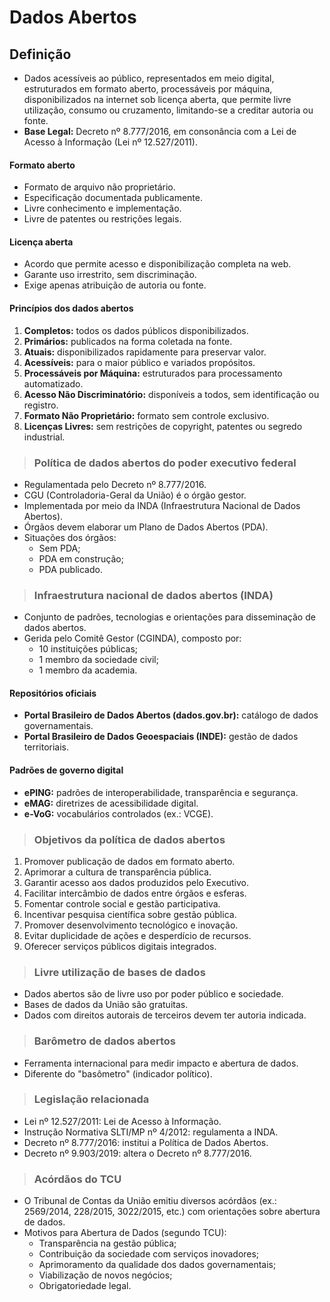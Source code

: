 # Dados Abertos

## Definição
- Dados acessíveis ao público, representados em meio digital, estruturados em formato aberto, processáveis por máquina, disponibilizados na internet sob licença aberta, que permite livre utilização, consumo ou cruzamento, limitando-se a creditar autoria ou fonte.
- **Base Legal:** Decreto nº 8.777/2016, em consonância com a Lei de Acesso à Informação (Lei nº 12.527/2011).

#### Formato aberto
- Formato de arquivo não proprietário.
- Especificação documentada publicamente.
- Livre conhecimento e implementação.
- Livre de patentes ou restrições legais.

#### Licença aberta
- Acordo que permite acesso e disponibilização completa na web.
- Garante uso irrestrito, sem discriminação.
- Exige apenas atribuição de autoria ou fonte.

#### Princípios dos dados abertos
1. **Completos:** todos os dados públicos disponibilizados.
2. **Primários:** publicados na forma coletada na fonte.
3. **Atuais:** disponibilizados rapidamente para preservar valor.
4. **Acessíveis:** para o maior público e variados propósitos.
5. **Processáveis por Máquina:** estruturados para processamento automatizado.
6. **Acesso Não Discriminatório:** disponíveis a todos, sem identificação ou registro.
7. **Formato Não Proprietário:** formato sem controle exclusivo.
8. **Licenças Livres:** sem restrições de copyright, patentes ou segredo industrial.

> ### Política de dados abertos do poder executivo federal
- Regulamentada pelo Decreto nº 8.777/2016.
- CGU (Controladoria-Geral da União) é o órgão gestor.
- Implementada por meio da INDA (Infraestrutura Nacional de Dados Abertos).
- Órgãos devem elaborar um Plano de Dados Abertos (PDA).
- Situações dos órgãos:
  - Sem PDA;
  - PDA em construção;
  - PDA publicado.

> ### Infraestrutura nacional de dados abertos (INDA)
- Conjunto de padrões, tecnologias e orientações para disseminação de dados abertos.
- Gerida pelo Comitê Gestor (CGINDA), composto por:
  - 10 instituições públicas;
  - 1 membro da sociedade civil;
  - 1 membro da academia.

#### Repositórios oficiais
- **Portal Brasileiro de Dados Abertos (dados.gov.br):** catálogo de dados governamentais.
- **Portal Brasileiro de Dados Geoespaciais (INDE):** gestão de dados territoriais.

#### Padrões de governo digital
- **ePING:** padrões de interoperabilidade, transparência e segurança.
- **eMAG:** diretrizes de acessibilidade digital.
- **e-VoG:** vocabulários controlados (ex.: VCGE).

> ### Objetivos da política de dados abertos
1. Promover publicação de dados em formato aberto.
2. Aprimorar a cultura de transparência pública.
3. Garantir acesso aos dados produzidos pelo Executivo.
4. Facilitar intercâmbio de dados entre órgãos e esferas.
5. Fomentar controle social e gestão participativa.
6. Incentivar pesquisa científica sobre gestão pública.
7. Promover desenvolvimento tecnológico e inovação.
8. Evitar duplicidade de ações e desperdício de recursos.
9. Oferecer serviços públicos digitais integrados.

> ### Livre utilização de bases de dados
- Dados abertos são de livre uso por poder público e sociedade.
- Bases de dados da União são gratuitas.
- Dados com direitos autorais de terceiros devem ter autoria indicada.

> ### Barômetro de dados abertos
- Ferramenta internacional para medir impacto e abertura de dados.
- Diferente do "basômetro" (indicador político).

> ### Legislação relacionada
- Lei nº 12.527/2011: Lei de Acesso à Informação.
- Instrução Normativa SLTI/MP nº 4/2012: regulamenta a INDA.
- Decreto nº 8.777/2016: institui a Política de Dados Abertos.
- Decreto nº 9.903/2019: altera o Decreto nº 8.777/2016.

> ### Acórdãos do TCU
- O Tribunal de Contas da União emitiu diversos acórdãos (ex.: 2569/2014, 228/2015, 3022/2015, etc.) com orientações sobre abertura de dados.
- Motivos para Abertura de Dados (segundo TCU):
  - Transparência na gestão pública;
  - Contribuição da sociedade com serviços inovadores;
  - Aprimoramento da qualidade dos dados governamentais;
  - Viabilização de novos negócios;
  - Obrigatoriedade legal.
